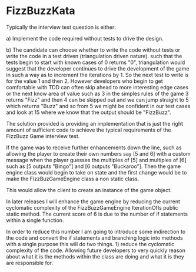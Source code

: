 # FizzBuzzKata

Typically the interview test question is either:

a) Implement the code required without tests to drive the design.

b) The candidate can choose whether to write the code without tests or write the code in a test driven (triangulation driven nature).
such that the tests begin to start with known cases of 0 returns "0", triangulation would suggest that the developer continues to drive the development of the game in such a way as to increment the iterations by 1.  So the next test to write is for the value 1 and then 2.
However developers who begin to get comfortable with TDD can often skip ahead to more interesting edge cases or the next know area of value such as 3 in the simples rules of the game 3 returns "Fizz" and then 4 can be skipped out and we can jump straight to 5 which returns "Buzz" and so from 5 we might be confident in our test cases and look at 15 where we know that the output should be "FizzBuzz".

The solution provided is providing an implementation that is just the right amount of sufficient code to achieve the typical requirements of the FizzBuzz Game interview test.

If the game was to receive further enhancements down the line, such as allowing the player to create their own numbers say [5 and 6] with a custom message when the player guesses the multiples of [5] and multiples of [6] such as [5 outputs "Bingo"] and [6 outputs "Buckaroo"].
Then the game engine class would begin to take on state and the first change would be to make the FizzBuzGameEngine class a non static class.

This would allow the client to create an instance of the game object.

In later releases I will enhance the game engine by reducing the current cyclomatic complexity of the FizzBuzzGameEngine IterationOfIs public static method.  The current score of 6 is due to the number of if statements within a single function.

In order to reduce this number I am going to introduce some indirection to the code and convert the if statements and branching logic into methods with a single purpose this will do two things.  1) reduce the cyclomatic complexity of the code.  Allowing future developers to very quickly reason about what it is the methods within the class are doing and what it is they are responsible for.
